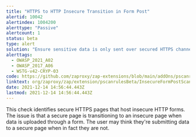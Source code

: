```yaml
---
title: "HTTPS to HTTP Insecure Transition in Form Post"
alertid: 10042
alertindex: 1004200
alerttype: "Passive"
alertcount: 1
status: beta
type: alert
solution: "Ensure sensitive data is only sent over secured HTTPS channels."
alerttags: 
  - OWASP_2021_A02
  - OWASP_2017_A06
  - WSTG-v42-CRYP-03
code: https://github.com/zaproxy/zap-extensions/blob/main/addOns/pscanrulesBeta/src/main/java/org/zaproxy/zap/extension/pscanrulesBeta/InsecureFormPostScanRule.java
linktext: org/zaproxy/zap/extension/pscanrulesBeta/InsecureFormPostScanRule.java
date: 2021-12-14 14:56:44.443Z
lastmod: 2021-12-14 14:56:44.443Z
---
```

This check identifies secure HTTPS pages that host insecure HTTP forms. The issue is that a secure page is transitioning to an insecure page when data is uploaded through a form. The user may think they're submitting data to a secure page when in fact they are not.
